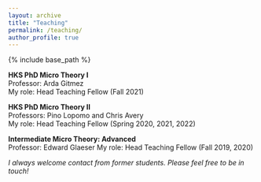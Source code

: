 ```yaml
---
layout: archive
title: "Teaching"
permalink: /teaching/
author_profile: true
---
```


{% include base_path %}

**HKS PhD Micro Theory I**  
Professor: Arda Gitmez  
My role: Head Teaching Fellow (Fall 2021)
  
**HKS PhD Micro Theory II**  
Professors: Pino Lopomo and Chris Avery    
My role: Head Teaching Fellow (Spring 2020, 2021, 2022)  
  
**Intermediate Micro Theory: Advanced**  
Professor: Edward Glaeser
My role: Head Teaching Fellow (Fall 2019, 2020)  
  
*I always welcome contact from former students. Please feel free to be in touch!*  
